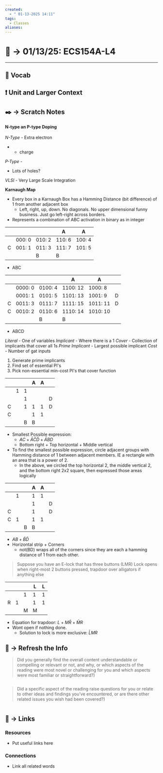 ```yaml
---
created:
  - " 01-13-2025 14:11"
tags:
  - Classes
aliases:
---
```


# 📗 ->  01/13/25: ECS154A-L4
---

## 🎤 Vocab



## ❗ Unit and Larger Context





## ✒️ -> Scratch Notes
#### N-type an P-type Doping
*N-Type* - Extra electron
- - charge

*P-Type* - 
- Lots of holes?

*VLSI* - Very Large Scale Integration

**Karnaugh Map**
- Every box in a Karnaugh Box has a Hamming Distance (bit difference) of 1 from another adjacent box
	- Left, right, up, down. No diagonals. No upper dimensional funny business. Just go left-right across borders.
- Represents a combination of ABC activation in binary as in integer


|     |        |        | A      | A      |
| --- | ------ | ------ | ------ | ------ |
|     | 000: 0 | 010: 2 | 110: 6 | 100: 4 |
| C   | 001: 1 | 011: 3 | 111: 7 | 101: 5 |
|     |        | B      | B      |        |
- ABC

|     |         |         | A        | A        |     |
| --- | ------- | ------- | -------- | -------- | --- |
|     | 0000: 0 | 0100: 4 | 1100: 12 | 1000: 8  |     |
|     | 0001: 1 | 0101: 5 | 1101: 13 | 1001: 9  | D   |
| C   | 0011: 3 | 0111: 7 | 1111: 15 | 1011: 11 | D   |
| C   | 0010: 2 | 0110: 6 | 1110: 14 | 1010: 10 |     |
|     |         | B       | B        |          |     |
- ABCD


*Literal* - One of variables
*Implicant* - Where there is a 1
*Cover* - Collection of implicants that cover all 1s
*Prime Implicant* - Largest possible implicant
*Cost* - Number of gat inputs

1) Generate prime implicants
2) Find set of essential PI's
3) Pick non-essential min-cost PI's that cover function

|     |     |     | A   | A   |     |
| --- | --- | --- | --- | --- | --- |
|     | 1   | 1   |     |     |     |
|     |     | 1   |     |     | D   |
| C   |     | 1   | 1   | 1   | D   |
| C   |     |     | 1   | 1   |     |
|     |     | B   | B   |     |     |
- Smallest Possible expression:
	- $AC + \bar{A}\bar{C}\bar{D} + \bar{A}BD$
	- Bottom right + Top horizontal + Middle vertical
- To find the smallest possible expression, circle adjacent groups with Hamming distance of 1 between adjacent members. IE a rectangle with an area that is a power of 2. 
	- In the above, we circled the top horizontal 2, the middle vertical 2, and the bottom right 2x2 square, then expressed those areas logically

|     |     |     | A   | A   |     |
| --- | --- | --- | --- | --- | --- |
|     | 1   |     | 1   | 1   |     |
|     |     |     | 1   |     | D   |
| C   |     |     | 1   |     | D   |
| C   | 1   |     | 1   | 1   |     |
|     |     | B   | B   |     |     |
- $AB + \bar{B}\bar{D}$
- Horizontal strip + Corners 
	- not(BD) wraps all of the corners since they are each a hamming distance of 1 from each other.

> Suppose you have an E-lock that has three buttons (LMR)
> Lock opens when right-most 2 buttons pressed, trapdoor over alligators if anything else

|     |     |     | L   | L   |
| --- | --- | --- | --- | --- |
|     |     | 1   | 1   | 1   |
| R   | 1   |     | 1   | 1   |
|     |     | M   | M   |     |
- Equation for trapdoor: $L + M\bar{R} + \bar{M}R$
- Wont open if nothing done.
	- Solution to lock is more exclusive: $\bar{L}MR$


## 🧪 -> Refresh the Info
> Did you generally find the overall content understandable or compelling or relevant or not, and why, or which aspects of the reading were most novel or challenging for you and which aspects were most familiar or straightforward?)  
```

```

> Did a specific aspect of the reading raise questions for you or relate to other ideas and findings you’ve encountered, or are there other related issues you wish had been covered?)
```

```




## 🔗 -> Links
### Resources
- Put useful links here


### Connections
- Link all related words
